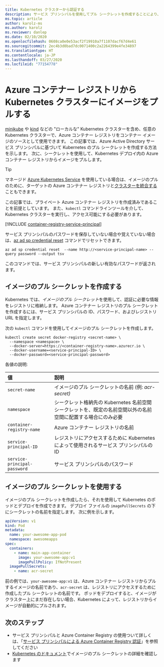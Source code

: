 ```yaml
---
title: Kubernetes クラスターから認証する
description: サービス プリンシパルを使用してプル シークレットを作成することにより、Kubernetes クラスターに、Azure コンテナー レジストリ内のイメージへのアクセスを提供する方法について説明します
ms.topic: article
author: karolz-ms
ms.author: karolz
ms.reviewer: danlep
ms.date: 02/10/2020
ms.openlocfilehash: 0608ca0e0e53acf2f19910a7f1107dacf67d4e61
ms.sourcegitcommit: 2ec4b3d0bad7dc0071400c2a2264399e4fe34897
ms.translationtype: HT
ms.contentlocale: ja-JP
ms.lasthandoff: 03/27/2020
ms.locfileid: "77154778"
---
```

# <a name="pull-images-from-an-azure-container-registry-to-a-kubernetes-cluster"></a>Azure コンテナー レジストリから Kubernetes クラスターにイメージをプルする

[minikube](https://minikube.sigs.k8s.io/) や [kind](https://kind.sigs.k8s.io/) などの "ローカルな" Kubernetes クラスターを含め、任意の Kubernetes クラスターで、Azure コンテナー レジストリをコンテナー イメージのソースとして使用できます。 この記事では、Azure Active Directory サービス プリンシパルに基づいて Kubernetes のプル シークレットを作成する方法を示します。 次に、シークレットを使用して、Kubernetes デプロイ内の Azure コンテナー レジストリからイメージをプルします。

> [!TIP]
> マネージド [Azure Kubernetes Service](../aks/intro-kubernetes.md) を使用している場合は、イメージのプルのために、ターゲットの Azure コンテナー レジストリと[クラスターを統合する](../aks/cluster-container-registry-integration.md?toc=/azure/container-registry/toc.json&bc=/azure/container-registry/breadcrumb/toc.json)こともできます。 

この記事では、プライベート Azure コンテナー レジストリを作成済みであることを前提としています。 また、`kubectl` コマンドラインツールを介して、Kubernetes クラスターを実行し、アクセス可能にする必要があります。

[!INCLUDE [container-registry-service-principal](../../includes/container-registry-service-principal.md)]

サービス プリンシパルのパスワードを保存していない場合や覚えていない場合は、[az ad sp credential reset][az-ad-sp-credential-reset] コマンドでリセットできます。

```azurecli
az ad sp credential reset  --name http://<service-principal-name> --query password --output tsv
```

このコマンドでは、サービス プリンシパルの新しい有効なパスワードが返されます。

## <a name="create-an-image-pull-secret"></a>イメージのプル シークレットを作成する

Kubernetes では、*イメージのプル シークレット*を使用して、認証に必要な情報をレジストリに格納します。 Azure コンテナー レジストリのプル シークレットを作成するには、サービス プリンシパルの ID、パスワード、およびレジストリ URL を指定します。 

次の `kubectl` コマンドを使用してイメージのプル シークレットを作成します。

```console
kubectl create secret docker-registry <secret-name> \
  --namespace <namespace> \
  --docker-server=https://<container-registry-name>.azurecr.io \
  --docker-username=<service-principal-ID> \
  --docker-password=<service-principal-password>
```
各値の説明:

| 値 | 説明 |
| :--- | :--- |
| `secret-name` | イメージのプル シークレットの名前 (例: *acr-secret)* |
| `namespace` | シークレット格納先の Kubernetes 名前空間 <br/> シークレットを、既定の名前空間以外の名前空間に配置する場合にのみ必要 |
| `container-registry-name` | Azure コンテナー レジストリの名前 |
| `service-principal-ID` | レジストリにアクセスするために Kubernetes によって使用されるサービス プリンシパルの ID |
| `service-principal-password` | サービス プリンシパルのパスワード |

## <a name="use-the-image-pull-secret"></a>イメージのプル シークレットを使用する

イメージのプル シークレットを作成したら、それを使用して Kubernetes のポッドとデプロイを作成できます。 デプロイ ファイルの `imagePullSecrets` の下にシークレットの名前を指定します。 次に例を示します。

```yaml
apiVersion: v1
kind: Pod
metadata:
  name: your-awesome-app-pod
  namespace: awesomeapps
spec:
  containers:
    - name: main-app-container
      image: your-awesome-app:v1
      imagePullPolicy: IfNotPresent
  imagePullSecrets:
    - name: acr-secret
```

前の例では、`your-awesome-app:v1` は、Azure コンテナー レジストリからプルするイメージの名前であり、`acr-secret` は、レジストリにアクセスするために作成したプル シークレットの名前です。 ポッドをデプロイすると、イメージがクラスター上にまだ存在しない場合、Kubernetes によって、レジストリからイメージが自動的にプルされます。


## <a name="next-steps"></a>次のステップ

* サービス プリンシパルと Azure Container Registry の使用ついて詳しくは、「[サービス プリンシパルによる Azure Container Registry 認証](container-registry-auth-service-principal.md)」を参照してください
* [Kubernetes のドキュメント](https://kubernetes.io/docs/concepts/containers/images/#specifying-imagepullsecrets-on-a-pod)でイメージのプル シークレットの詳細を確認します


<!-- IMAGES -->

<!-- LINKS - External -->
[acr-scripts-cli]: https://github.com/Azure/azure-docs-cli-python-samples/tree/master/container-registry
[acr-scripts-psh]: https://github.com/Azure/azure-docs-powershell-samples/tree/master/container-registry

<!-- LINKS - Internal -->
[az-ad-sp-credential-reset]: /cli/azure/ad/sp/credential#az-ad-sp-credential-reset